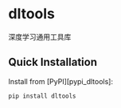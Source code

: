# dltools
深度学习通用工具库

Quick Installation
------------------

Install from [PyPI][pypi_dltools]:

```
pip install dltools
```
